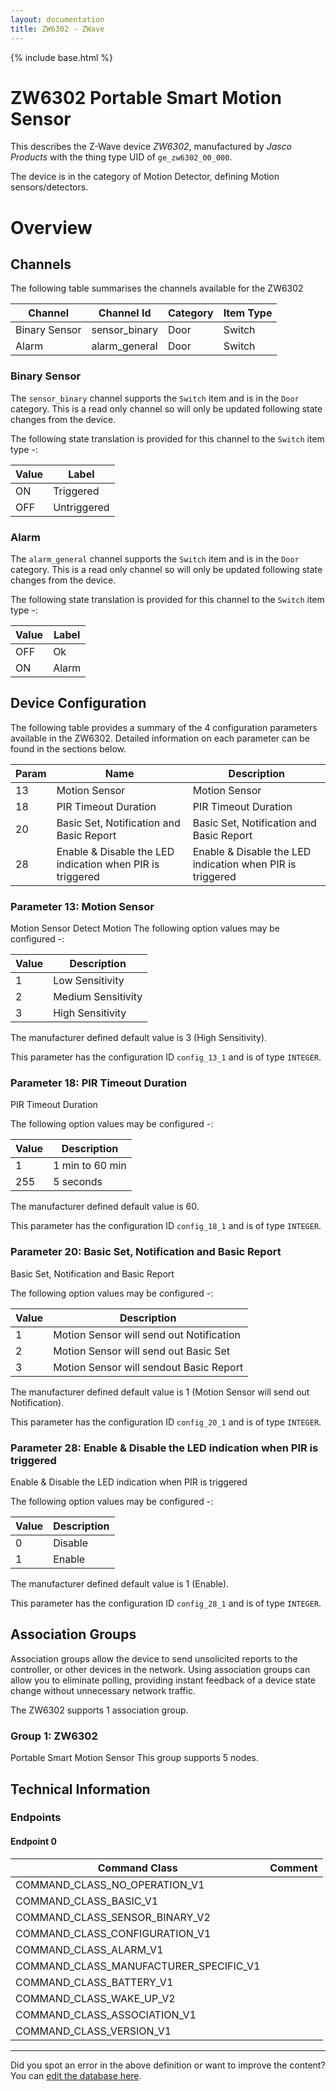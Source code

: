 ```yaml
---
layout: documentation
title: ZW6302 - ZWave
---
```


{% include base.html %}

# ZW6302 Portable Smart Motion Sensor
This describes the Z-Wave device *ZW6302*, manufactured by *Jasco Products* with the thing type UID of ```ge_zw6302_00_000```.

The device is in the category of Motion Detector, defining Motion sensors/detectors.

# Overview

## Channels
The following table summarises the channels available for the ZW6302

| Channel | Channel Id | Category | Item Type |
|---------|------------|----------|-----------|
| Binary Sensor | sensor_binary | Door | Switch | 
| Alarm | alarm_general | Door | Switch | 

### Binary Sensor
The ```sensor_binary``` channel supports the ```Switch``` item and is in the ```Door``` category. This is a read only channel so will only be updated following state changes from the device.

The following state translation is provided for this channel to the ```Switch``` item type -:

| Value | Label     |
|-------|-----------|
| ON | Triggered |
| OFF | Untriggered |

### Alarm
The ```alarm_general``` channel supports the ```Switch``` item and is in the ```Door``` category. This is a read only channel so will only be updated following state changes from the device.

The following state translation is provided for this channel to the ```Switch``` item type -:

| Value | Label     |
|-------|-----------|
| OFF | Ok |
| ON | Alarm |



## Device Configuration
The following table provides a summary of the 4 configuration parameters available in the ZW6302.
Detailed information on each parameter can be found in the sections below.

| Param | Name  | Description |
|-------|-------|-------------|
| 13 | Motion Sensor | Motion Sensor |
| 18 | PIR Timeout Duration | PIR Timeout Duration |
| 20 | Basic Set, Notification and Basic Report | Basic Set, Notification and Basic Report |
| 28 | Enable & Disable the LED indication when PIR is triggered | Enable & Disable the LED indication when PIR is triggered |

### Parameter 13: Motion Sensor
Motion Sensor
Detect Motion
The following option values may be configured -:

| Value  | Description |
|--------|-------------|
| 1 | Low Sensitivity |
| 2 | Medium Sensitivity |
| 3 | High Sensitivity |

The manufacturer defined default value is 3 (High Sensitivity).

This parameter has the configuration ID ```config_13_1``` and is of type ```INTEGER```.


### Parameter 18: PIR Timeout Duration
PIR Timeout Duration

The following option values may be configured -:

| Value  | Description |
|--------|-------------|
| 1 | 1 min to 60 min |
| 255 | 5 seconds |

The manufacturer defined default value is 60.

This parameter has the configuration ID ```config_18_1``` and is of type ```INTEGER```.


### Parameter 20: Basic Set, Notification and Basic Report
Basic Set, Notification and Basic Report

The following option values may be configured -:

| Value  | Description |
|--------|-------------|
| 1 | Motion Sensor will send out Notification |
| 2 | Motion Sensor will send out Basic Set |
| 3 | Motion Sensor will sendout Basic Report |

The manufacturer defined default value is 1 (Motion Sensor will send out Notification).

This parameter has the configuration ID ```config_20_1``` and is of type ```INTEGER```.


### Parameter 28: Enable & Disable the LED indication when PIR is triggered
Enable & Disable the LED indication when PIR is triggered

The following option values may be configured -:

| Value  | Description |
|--------|-------------|
| 0 | Disable |
| 1 | Enable |

The manufacturer defined default value is 1 (Enable).

This parameter has the configuration ID ```config_28_1``` and is of type ```INTEGER```.


## Association Groups
Association groups allow the device to send unsolicited reports to the controller, or other devices in the network. Using association groups can allow you to eliminate polling, providing instant feedback of a device state change without unnecessary network traffic.

The ZW6302 supports 1 association group.

### Group 1: ZW6302
Portable Smart Motion Sensor
This group supports 5 nodes.

## Technical Information

### Endpoints

#### Endpoint 0

| Command Class | Comment |
|---------------|---------|
| COMMAND_CLASS_NO_OPERATION_V1| |
| COMMAND_CLASS_BASIC_V1| |
| COMMAND_CLASS_SENSOR_BINARY_V2| |
| COMMAND_CLASS_CONFIGURATION_V1| |
| COMMAND_CLASS_ALARM_V1| |
| COMMAND_CLASS_MANUFACTURER_SPECIFIC_V1| |
| COMMAND_CLASS_BATTERY_V1| |
| COMMAND_CLASS_WAKE_UP_V2| |
| COMMAND_CLASS_ASSOCIATION_V1| |
| COMMAND_CLASS_VERSION_V1| |

---

Did you spot an error in the above definition or want to improve the content?
You can [edit the database here](http://www.cd-jackson.com/index.php/zwave/zwave-device-database/zwave-device-list/devicesummary/447).
